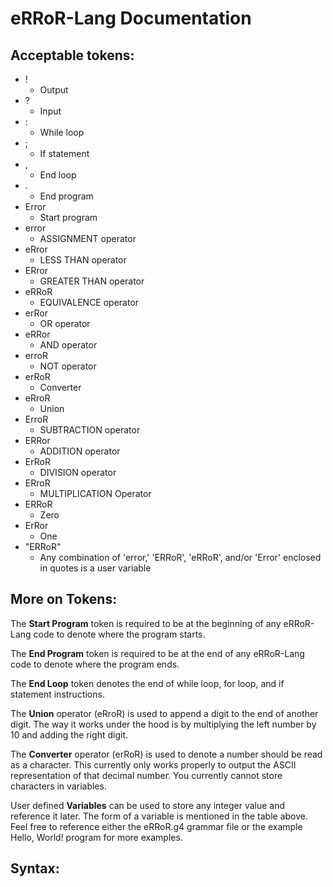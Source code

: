 # eRRoR-Lang Documentation 

## Acceptable tokens: 
- !
    - Output 
- ? 
    - Input 
- : 
    - While loop
- ; 
    - If statement
- , 
    - End loop
- . 
    - End program 
- Error 
    - Start program
- error 
    - ASSIGNMENT operator
- eRror 
    - LESS THAN operator
- ERror 
    - GREATER THAN operator
- eRRoR 
    - EQUIVALENCE operator
- erRor 
    - OR operator
- eRRor 
    - AND operator
- erroR
    - NOT operator
- erRoR 
    - Converter
- eRroR 
    - Union
- ErroR 
    - SUBTRACTION operator
- ERRor 
    - ADDITION operator
- ErRoR 
    - DIVISION operator
- ERroR 
    - MULTIPLICATION Operator
- ERRoR
    - Zero
- ErRor 
    - One
- "ERRoR" 
    - Any combination of 'error,' 'ERRoR', 'eRRoR', and/or 'Error' enclosed in quotes is a user variable

## More on Tokens:
The **Start Program** token is required to be at the beginning of any eRRoR-Lang code to denote where the program starts.

The **End Program** token is required to be at the end of any eRRoR-Lang code to denote where the program ends.

The **End Loop** token denotes the end of while loop, for loop, and if statement instructions.

The **Union** operator (eRroR) is used to append a digit to the end of another digit. The way it works under the hood is by multiplying the left number by 10 and adding the right digit. 
   
The **Converter** operator (erRoR) is used to denote a number should be read as a character. This currently only works properly to output the ASCII representation of that decimal number. You currently cannot store characters in variables.

User defined **Variables** can be used to store any integer value and reference it later. The form of a variable is mentioned in the table above. Feel free to reference either the eRRoR.g4 grammar file or the example Hello, World! program for more examples.

## Syntax:



